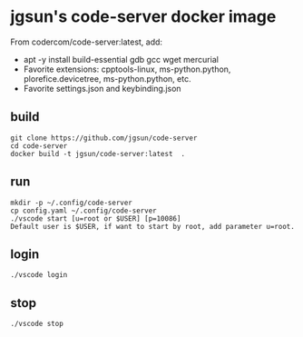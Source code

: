 # jgsun's code-server docker image

From codercom/code-server:latest, add:
* apt -y install build-essential gdb gcc wget mercurial
* Favorite extensions: cpptools-linux, ms-python.python, plorefice.devicetree, ms-python.python, etc.
* Favorite settings.json and keybinding.json


## build
    git clone https://github.com/jgsun/code-server
    cd code-server
    docker build -t jgsun/code-server:latest  .

## run
    mkdir -p ~/.config/code-server
    cp config.yaml ~/.config/code-server
    ./vscode start [u=root or $USER] [p=10086]
    Default user is $USER, if want to start by root, add parameter u=root.

## login

    ./vscode login

## stop

    ./vscode stop
